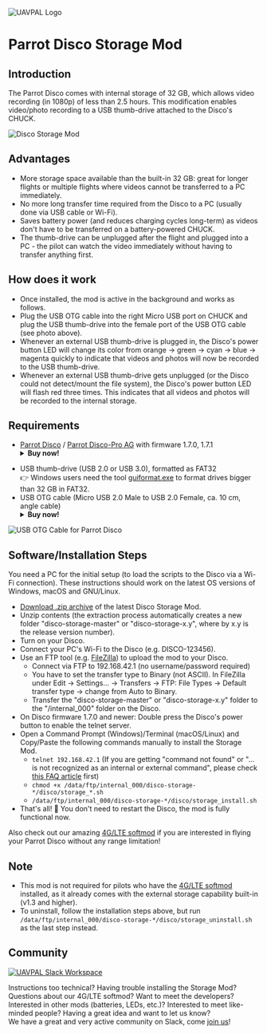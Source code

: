 <a name="top">![UAVPAL Logo](https://uavpal.com/img/uavpal-logo-cut-461px.png)</a>
# Parrot Disco Storage Mod

## Introduction
The Parrot Disco comes with internal storage of 32 GB, which allows video recording (in 1080p) of less than 2.5 hours.
This modification enables video/photo recording to a USB thumb-drive attached to the Disco's CHUCK.

![Disco Storage Mod](https://uavpal.com/img/storagemod-560px.jpg)

## Advantages
- More storage space available than the built-in 32 GB: great for longer flights or multiple flights where videos cannot be transferred to a PC immediately.
- No more long transfer time required from the Disco to a PC (usually done via USB cable or Wi-Fi).
- Saves battery power (and reduces charging cycles long-term) as videos don't have to be transferred on a battery-powered CHUCK.
- The thumb-drive can be unplugged after the flight and plugged into a PC - the pilot can watch the video immediately without having to transfer anything first.

## How does it work
- Once installed, the mod is active in the background and works as follows.
- Plug the USB OTG cable into the right Micro USB port on CHUCK and plug the USB thumb-drive into the female port of the USB OTG cable (see photo above).
- Whenever an external USB thumb-drive is plugged in, the Disco's power button LED will change its color from orange &rarr; green &rarr; cyan &rarr; blue &rarr; magenta quickly to indicate that videos and photos will now be recorded to the USB thumb-drive.
- Whenever an external USB thumb-drive gets unplugged (or the Disco could not detect/mount the file system), the Disco's power button LED will flash red three times. This indicates that all videos and photos will be recorded to the internal storage.

## Requirements
- [Parrot Disco](https://www.parrot.com/us/drones/parrot-disco) / [Parrot Disco-Pro AG](https://www.parrot.com/business-solutions-us/parrot-professional/parrot-disco-pro-ag) with firmware 1.7.0, 1.7.1 <details><summary>**Buy now!**</summary>
   [Order fom Amazon ~US$850.00](https://amzn.to/3JzeUHN)
</details>

- USB thumb-drive (USB 2.0 or USB 3.0), formatted as FAT32\
:point_right: Windows users need the tool [guiformat.exe](http://www.ridgecrop.demon.co.uk/index.htm?guiformat.htm) to format drives bigger than 32 GB in FAT32.
- USB OTG cable (Micro USB 2.0 Male to USB 2.0 Female, ca. 10 cm, angle cable) <details><summary>**Buy now!**</summary>
   [Order from AliExpress ~US$2.00](http://s.click.aliexpress.com/e/caih4r5I) (choose "direction up")\
   [Order fom Amazon ~US$14.00](https://amzn.to/2I4SSzC) (choose 10 cm)
</details>

![USB OTG Cable for Parrot Disco](https://uavpal.com/img/usbotg_cable_disco.jpg)

## Software/Installation Steps
You need a PC for the initial setup (to load the scripts to the Disco via a Wi-Fi connection). These instructions should work on the latest OS versions of Windows, macOS and GNU/Linux.

- [Download .zip archive](https://uavpal.com/download-latest-disco-storage) of the latest Disco Storage Mod.
- Unzip contents (the extraction process automatically creates a new folder "disco-storage-master" or "disco-storage-x.y", where by x.y is the release version number).
- Turn on your Disco.
- Connect your PC's Wi-Fi to the Disco (e.g. DISCO-123456).
- Use an FTP tool (e.g. [FileZilla](https://filezilla-project.org/download.php?type=client)) to upload the mod to your Disco.
   - Connect via FTP to 192.168.42.1 (no username/password required)
   - You have to set the transfer type to Binary (not ASCII). In FileZilla under Edit &rarr; Settings... &rarr; Transfers &rarr; FTP: File Types &rarr; Default transfer type &rarr; change from Auto to Binary.
   - Transfer the "disco-storage-master" or "disco-storage-x.y" folder to the "/internal_000" folder on the Disco.
- On Disco firmware 1.7.0 and newer: Double press the Disco's power button to enable the telnet server.
- Open a Command Prompt (Windows)/Terminal (macOS/Linux) and Copy/Paste the following commands manually to install the Storage Mod.
   - `telnet 192.168.42.1` (If you are getting "command not found" or "... is not recognized as an internal or external command", please check [this FAQ article](https://uavpal.com/disco/faq#telnet) first)
   - `chmod +x /data/ftp/internal_000/disco-storage-*/disco/storage_*.sh`
   - `/data/ftp/internal_000/disco-storage-*/disco/storage_install.sh`
- That's all! :ghost: You don't need to restart the Disco, the mod is fully functional now.

Also check out our amazing [4G/LTE softmod](https://uavpal.com/disco) if you are interested in flying your Parrot Disco without any range limitation!

## Note
- This mod is not required for pilots who have the [4G/LTE softmod](https://uavpal.com/disco) installed, as it already comes with the external storage capability built-in (v1.3 and higher).
- To uninstall, follow the installation steps above, but run `/data/ftp/internal_000/disco-storage-*/disco/storage_uninstall.sh` as the last step instead.

## Community
[![UAVPAL Slack Workspace](https://uavpal.com/img/slack.png)](https://uavpal.com/slack)

Instructions too technical? Having trouble installing the Storage Mod? Questions about our 4G/LTE softmod? Want to meet the developers? Interested in other mods (batteries, LEDs, etc.)? Interested to meet like-minded people? Having a great idea and want to let us know?\
We have a great and very active community on Slack, come [join us](https://uavpal.com/slack)!
